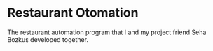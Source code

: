 # Restaurant Otomation
The restaurant automation program that I and my project friend Seha Bozkuş developed together.
